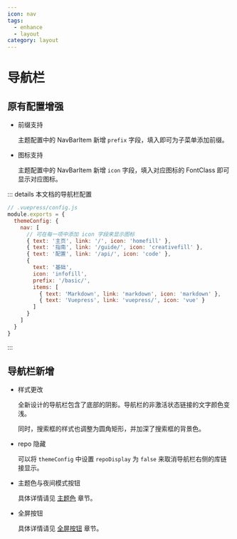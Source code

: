 ```yaml
---
icon: nav
tags: 
  - enhance
  - layout
category: layout
---
```


# 导航栏

## 原有配置增强

- 前缀支持

  主题配置中的 NavBarItem 新增 `prefix` 字段，填入即可为子菜单添加前缀。

- 图标支持

  主题配置中的 NavBarItem 新增 `icon` 字段，填入对应图标的 FontClass 即可显示对应图标。

::: details 本文档的导航栏配置

```js {4-18}
// .vuepress/config.js
module.exports = {
  themeConfig: {
    nav: [
      // 可在每一项中添加 icon 字段来显示图标
      { text: '主页', link: '/', icon: 'homefill' },
      { text: '指南', link: '/guide/', icon: 'creativefill' },
      { text: '配置', link: '/api/', icon: 'code' },
      {
        text: '基础',
        icon: 'infofill',
        prefix: '/basic/',
        items: [
          { text: 'Markdown', link: 'markdown', icon: 'markdown' },
          { text: 'Vuepress', link: 'vuepress/', icon: 'vue' }
        ]
      }
    ]
  }
}
```

:::

## 导航栏新增

- 样式更改

  全新设计的导航栏包含了底部的阴影。导航栏的非激活状态链接的文字颜色变浅。

  同时，搜索框的样式也调整为圆角矩形，并加深了搜索框的背景色。

- repo 隐藏

  可以将 `themeConfig` 中设置 `repoDisplay` 为 `false` 来取消导航栏右侧的库链接显示。

- 主题色与夜间模式按钮

  具体详情请见 [主题色](../feature/themecolor.md) 章节。

- 全屏按钮

  具体详情请见 [全屏按钮](../feature/fullscreen.md) 章节。
